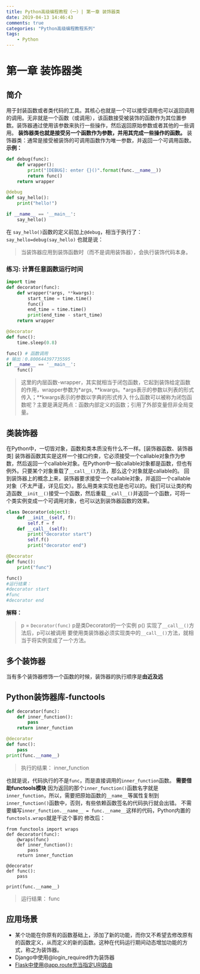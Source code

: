 ```yaml
---
title: Python高级编程教程（一）| 第一章 装饰器类
date: 2019-04-13 14:46:43
comments: true
categories: "Python高级编程教程系列"
tags: 
    - Python
---
```

# 第一章 装饰器类
## 简介
用于封装函数或者类代码的工具。其核心也就是一个可以接受调用也可以返回调用的调用。无非就是一个函数（或调用），该函数接受被装饰的函数作为其位置参数。装饰器通过使用该参数来执行一些操作，然后返回原始参数或者其他的一些调用。
**装饰器类也就是接受另一个函数作为参数，并用其完成一些操作的函数。**
装饰器类：通常是接受被装饰的可调用函数作为唯一参数，并返回一个可调用函数。
**示例：**
``` python
def debug(func):
    def wrapper():
        print("[DEBUG]: enter {}()".format(func.__name__))
        return func()
    return wrapper

@debug
def say_hello():
    print("hello!")

if __name__ == '__main__':
    say_hello()
```
在 `say_hello()`函数的定义前加上`@debug`，相当于执行了：`say_hello=debug(say_hello)`
也就是说：
> 当装饰器应用到装饰函数时（而不是调用装饰器），会执行装饰代码本身。 

### 练习: 计算任意函数运行时间
``` python
import time
def decorator(func):
    def wrapper(*args, **kwargs):
        start_time = time.time()
        func()
        end_time = time.time()
        print(end_time - start_time)
    return wrapper

@decorator
def func():
    time.sleep(0.8)

func() # 函数调用
# 输出：0.800644397735595
if __name__ == '__main__':
    func()
```

> 这里的内层函数-wrapper，其实就相当于闭包函数，它起到装饰给定函数的作用，wrapper参数为*args, **kwargs。*args表示的参数以列表的形式传入；**kwargs表示的参数以字典的形式传入
> 什么函数可以被称为闭包函数呢？主要是满足两点：函数内部定义的函数；引用了外部变量但非全局变量。

## 类装饰器
在Python中，一切皆对象，函数和类本质没有什么不一样。[装饰器函数、装饰器类]
装饰器函数其实是这样一个接口约束，它必须接受一个callable对象作为参数，然后返回一个callable对象。在Python中一般callable对象都是函数，但也有例外。只要某个对象重载了`__call__()`方法，那么这个对象就是callable的。
回到装饰器上的概念上来，装饰器要求接受一个callable对象，并返回一个callable对象（不太严谨，详见后文）。那么用类来实现也是也可以的。我们可以让类的构造函数`__init__()`接受一个函数，然后重载`__call__()`并返回一个函数，可将一个类实例变成一个可调用对象，也可以达到装饰器函数的效果。
``` python
class Decorator(object):
    def __init__(self, f):
        self.f = f
    def __call__(self):
        print("decorator start")
        self.f()
        print("decorator end")

@Decorator
def func():
    print("func")

func()
#运行结果：
#decorator start
#func
#decorator end
```
**解释：**
> p = `Decorator(func)`   p是类Decorator的一个实例
p()  实现了`__call__()`方法后，p可以被调用
要使用类装饰器必须实现类中的`__call__()`方法，就相当于将实例变成了一个方法。

## 多个装饰器
当有多个装饰器修饰一个函数的时候，装饰器的执行顺序是**由近及远**
## Python装饰器库-functools
``` python
def decorator(func):
    def inner_function():
        pass
    return inner_function

@decorator
def func():
    pass
print(func.__name__)
```
>执行的结果：
inner_function

也就是说，代码执行的不是`func`，而是直接调用的`inner_function`函数。
**需要借助functools模块**
因为返回的那个`inner_function()`函数名字就是`inner_function`，所以，需要把原始函数的`__name__`等属性复制到`inner_function()`函数中，否则，有些依赖函数签名的代码执行就会出错。
不需要编写`inner_function.__name__ = func.__name__`这样的代码，Python内置的`functools.wraps`就是干这个事的
修改后：
```
from functools import wraps
def decorator(func):
    @wraps(func) 
    def inner_function():
        pass
    return inner_function

@decorator
def func():
    pass

print(func.__name__)
```
>运行结果：
func

## 应用场景
* 某个功能在你原有的函数基础上，添加了新的功能，而你又不希望去修改原有的函数定义，从而定义的新的函数。这种在代码运行期间动态增加功能的方式，称之为装饰器。
* Django中使用@login_required作为装饰器
* Flask中使用@app.route充当指定URI路由

